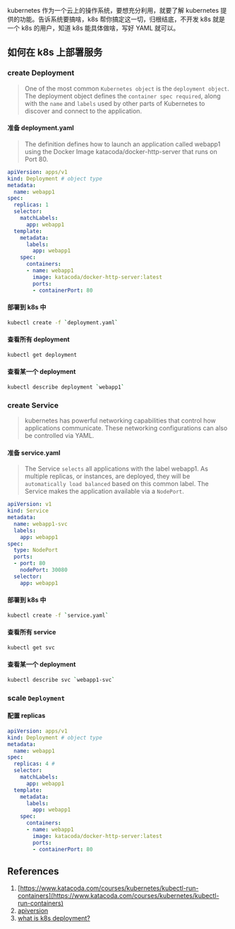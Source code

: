 
kubernetes 作为一个云上的操作系统，要想充分利用，就要了解 kubernetes 提供的功能。告诉系统要搞啥，k8s 帮你搞定这一切，归根结底，不开发 k8s 就是一个 k8s 的用户，知道 k8s 能具体做啥，写好 YAML 就可以。

## 如何在 k8s 上部署服务

### create Deployment

> One of the most common `Kubernetes object` is the `deployment object`. 
> The deployment object defines the `container spec required`, along with the `name` and `labels` used by other parts of Kubernetes to discover and connect to the application.

#### 准备 deployment.yaml

> The definition defines how to launch an application called webapp1 using the Docker Image katacoda/docker-http-server that runs on Port 80.

```yaml
apiVersion: apps/v1
kind: Deployment # object type
metadata:
  name: webapp1
spec:
  replicas: 1
  selector:
    matchLabels:
      app: webapp1
  template:
    metadata:
      labels:
        app: webapp1
    spec:
      containers:
      - name: webapp1
        image: katacoda/docker-http-server:latest
        ports:
        - containerPort: 80
```

#### 部署到 k8s 中

```bash
kubectl create -f `deployment.yaml`
```

#### 查看所有 deployment

```bash
kubectl get deployment
```

#### 查看某一个 deployment

```bash
kubectl describe deployment `webapp1`
```

### create Service

> kubernetes has powerful networking capabilities that control how applications communicate. 
> These networking configurations can also be controlled via YAML.

#### 准备 service.yaml

> The Service `selects` all applications with the label webapp1. 
> As multiple replicas, or instances, are deployed, 
> they will be `automatically load balanced` based on this common label. 
> The Service makes the application available via a `NodePort`.

```yaml
apiVersion: v1
kind: Service
metadata:
  name: webapp1-svc
  labels:
    app: webapp1
spec:
  type: NodePort
  ports:
  - port: 80
    nodePort: 30080
  selector:
    app: webapp1
```

#### 部署到 k8s 中

```bash
kubectl create -f `service.yaml`
```

#### 查看所有 service

```bash
kubectl get svc
```

#### 查看某一个 deployment

```bash
kubectl describe svc `webapp1-svc`
```

### scale `Deployment`

#### 配置 replicas

```yaml
apiVersion: apps/v1
kind: Deployment # object type
metadata:
  name: webapp1
spec:
  replicas: 4 # 
  selector:
    matchLabels:
      app: webapp1
  template:
    metadata:
      labels:
        app: webapp1
    spec:
      containers:
      - name: webapp1
        image: katacoda/docker-http-server:latest
        ports:
        - containerPort: 80
```

## References

1. [https://www.katacoda.com/courses/kubernetes/kubectl-run-containers](https://www.katacoda.com/courses/kubernetes/kubectl-run-containers)
2. [apiversion](https://matthewpalmer.net/kubernetes-app-developer/articles/kubernetes-apiversion-definition-guide.html)
3. [what is k8s deployment?](https://www.redhat.com/en/topics/containers/what-is-kubernetes-deployment)